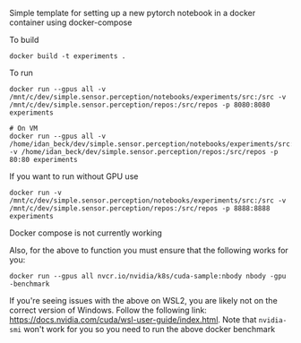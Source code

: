 Simple template for setting up a new pytorch notebook in a docker container using docker-compose


To build
```
docker build -t experiments .
```

To run

```
docker run --gpus all -v /mnt/c/dev/simple.sensor.perception/notebooks/experiments/src:/src -v /mnt/c/dev/simple.sensor.perception/repos:/src/repos -p 8080:8080 experiments

# On VM
docker run --gpus all -v /home/idan_beck/dev/simple.sensor.perception/notebooks/experiments/src:/src -v /home/idan_beck/dev/simple.sensor.perception/repos:/src/repos -p 80:80 experiments
```

If you want to run without GPU use 
```
docker run -v /mnt/c/dev/simple.sensor.perception/notebooks/experiments/src:/src -v /mnt/c/dev/simple.sensor.perception/repos:/src/repos -p 8888:8888 experiments
```

Docker compose is not currently working

Also, for the above to function you must ensure that the following works for you:

```
docker run --gpus all nvcr.io/nvidia/k8s/cuda-sample:nbody nbody -gpu -benchmark
```

If you're seeing issues with the above on WSL2, you are likely not on the correct version of Windows.  Follow the following link: https://docs.nvidia.com/cuda/wsl-user-guide/index.html.  Note that `nvidia-smi` won't work for you so you need to run the above docker benchmark

